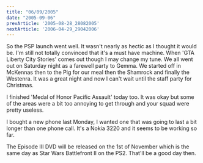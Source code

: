 ```yaml
---
title: "06/09/2005"
date: "2005-09-06"
prevArticle: '2005-08-28_28082005'
nextArticle: '2006-04-29_29042006'
---
```

So the PSP launch went well. It wasn't nearly as hectic as I thought it would be. I'm still not totally convinced that it's a must have machine. When 'GTA Liberty City Stories' comes out though I may change my tune. We all went out on Saturday night as a farewell party to Gemma. We started off in McKennas then to the Pig for our meal then the Shamrock and finally the Westenra. It was a great night and now I can't wait until the staff party for Christmas.

I finished 'Medal of Honor Pacific Assault' today too. It was okay but some of the areas were a bit too annoying to get through and your squad were pretty useless.

I bought a new phone last Monday, I wanted one that was going to last a bit longer than one phone call. It's a Nokia 3220 and it seems to be working so far.

The Episode III DVD will be released on the 1st of November which is the same day as Star Wars Battlefront II on the PS2. That'll be a good day then.